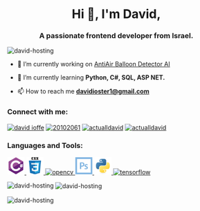 <h1 align="center">Hi 👋, I'm David,</h1>
<h3 align="center">A passionate frontend developer from Israel.</h3>

<p align="left"> <img src="https://komarev.com/ghpvc/?username=david-hosting&label=Profile%20views&color=0e75b6&style=flat" alt="david-hosting" /> </p>

- 🔭 I’m currently working on [AntiAir Balloon Detector AI](https://github.com/David-hosting/AntiAir-Balloon-Detection-AI)

- 🌱 I’m currently learning **Python, C#, SQL, ASP NET.**

- 📫 How to reach me **davidioster1@gmail.com**

<h3 align="left">Connect with me:</h3>
<p align="left">
<a href="https://linkedin.com/in/david-ioffe-b80aa4220/" target="blank"><img align="center" src="https://raw.githubusercontent.com/rahuldkjain/github-profile-readme-generator/master/src/images/icons/Social/linked-in-alt.svg" alt="david ioffe" height="30" width="40" /></a>
<a href="https://stackoverflow.com/users/20102061" target="blank"><img align="center" src="https://raw.githubusercontent.com/rahuldkjain/github-profile-readme-generator/master/src/images/icons/Social/stack-overflow.svg" alt="20102061" height="30" width="40" /></a>
<a href="https://instagram.com/actualldavid" target="blank"><img align="center" src="https://raw.githubusercontent.com/rahuldkjain/github-profile-readme-generator/master/src/images/icons/Social/instagram.svg" alt="actualldavid" height="30" width="40" /></a>
<a href="https://github.com/david-ioffe/" target="blank"><img align="center" src="https://raw.githubusercontent.com/rahuldkjain/github-profile-readme-generator/master/src/images/icons/Social/github.svg" alt="actualldavid" height="30" width="40" /></a>
<a href="", target=blank></a>
</p>

<h3 align="left">Languages and Tools:</h3>
<p align="left"> <a href="https://www.w3schools.com/cs/" target="_blank" rel="noreferrer"> <img src="https://raw.githubusercontent.com/devicons/devicon/master/icons/csharp/csharp-original.svg" alt="csharp" width="40" height="40"/> </a> <a href="https://www.w3schools.com/css/" target="_blank" rel="noreferrer"> <img src="https://raw.githubusercontent.com/devicons/devicon/master/icons/css3/css3-original-wordmark.svg" alt="css3" width="40" height="40"/> </a> <a href="https://opencv.org/" target="_blank" rel="noreferrer"> <img src="https://www.vectorlogo.zone/logos/opencv/opencv-icon.svg" alt="opencv" width="40" height="40"/> </a> <a href="https://www.photoshop.com/en" target="_blank" rel="noreferrer"> <img src="https://raw.githubusercontent.com/devicons/devicon/master/icons/photoshop/photoshop-line.svg" alt="photoshop" width="40" height="40"/> </a> <a href="https://www.python.org" target="_blank" rel="noreferrer"> <img src="https://raw.githubusercontent.com/devicons/devicon/master/icons/python/python-original.svg" alt="python" width="40" height="40"/> </a> <a href="https://www.tensorflow.org" target="_blank" rel="noreferrer"> <img src="https://www.vectorlogo.zone/logos/tensorflow/tensorflow-icon.svg" alt="tensorflow" width="40" height="40"/> </a> </p>

<p><img align="left" src="https://github-readme-stats.vercel.app/api/top-langs?username=david-hosting&show_icons=true&locale=en&layout=compact" alt="david-hosting" /></p>

<p>&nbsp;<img align="center" src="https://github-readme-stats.vercel.app/api?username=david-hosting&show_icons=true&locale=en" alt="david-hosting" /></p>

<p><img align="center" src="https://github-readme-streak-stats.herokuapp.com/?user=david-hosting&" alt="david-hosting" /></p>
